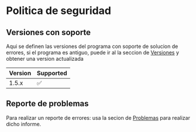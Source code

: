 # Politica de seguridad

## Versiones con soporte

Aqui se definen las versiones del programa con soporte de solucion de errores, si el programa es antiguo, puede ir al la seccion de [Versiones](https://github.com/PintoGamer64/Move_Files/releases) y obtener una version actualizada

| Version | Supported          |
| ------- | ------------------ |
| 1.5.x   | ✅                 |

## Reporte de problemas 

Para realizar un reporte de errores: usa la secion de [Problemas](https://github.com/PintoGamer64/Move_Files/issues) para realizar dicho informe.
